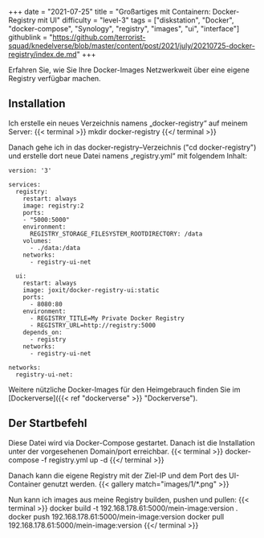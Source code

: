 +++
date = "2021-07-25"
title = "Großartiges mit Containern: Docker-Registry mit UI"
difficulty = "level-3"
tags = ["diskstation", "Docker", "docker-compose", "Synology", "registry", "images", "ui", "interface"]
githublink = "https://github.com/terrorist-squad/knedelverse/blob/master/content/post/2021/july/20210725-docker-registry/index.de.md"
+++

Erfahren Sie, wie Sie Ihre Docker-Images Netzwerkweit über eine eigene Registry verfügbar machen. 

## Installation
Ich erstelle ein neues Verzeichnis namens „docker-registry“ auf meinem Server:
{{< terminal >}}
mkdir docker-registry
{{</ terminal >}}

Danach gehe ich in das docker-registry–Verzeichnis ("cd docker-registry") und erstelle dort neue Datei namens „registry.yml“ mit folgendem Inhalt:
```
version: '3'

services:
  registry:
    restart: always
    image: registry:2
    ports:
    - "5000:5000"
    environment:
      REGISTRY_STORAGE_FILESYSTEM_ROOTDIRECTORY: /data
    volumes:
      - ./data:/data
    networks:
      - registry-ui-net

  ui:
    restart: always
    image: joxit/docker-registry-ui:static
    ports:
      - 8080:80
    environment:
      - REGISTRY_TITLE=My Private Docker Registry
      - REGISTRY_URL=http://registry:5000
    depends_on:
      - registry
    networks:
      - registry-ui-net

networks:
  registry-ui-net:
```
Weitere nützliche Docker-Images für den Heimgebrauch finden Sie im [Dockerverse]({{< ref "dockerverse" >}} "Dockerverse").

## Der Startbefehl
Diese Datei wird via Docker-Compose gestartet. Danach ist die Installation unter der vorgesehenen Domain/port erreichbar.
{{< terminal >}}
docker-compose -f registry.yml up -d
{{</ terminal >}}

Danach kann die eigene Registry mit der Ziel-IP und dem Port des UI-Container genutzt werden.
{{< gallery match="images/1/*.png" >}}


Nun kann ich images aus meine Registry builden, pushen und pullen:
{{< terminal >}}
docker build -t 192.168.178.61:5000/mein-image:version .
docker push 192.168.178.61:5000/mein-image:version
docker pull 192.168.178.61:5000/mein-image:version
{{</ terminal >}}

